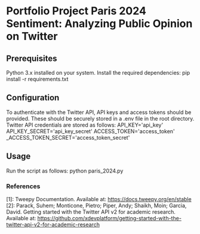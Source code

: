 # Portfolio Project Paris 2024 Sentiment: Analyzing Public Opinion on Twitter

## Prerequisites
Python 3.x installed on your system.
Install the required dependencies:
    pip install -r requirements.txt

## Configuration
To authenticate with the Twitter API, API keys and access tokens should be provided. These should be securely stored in a .env file in the root directory.
Twitter API credentials are stored as follows:
    API_KEY='api_key'
    API_KEY_SECRET='api_key_secret'
    ACCESS_TOKEN='access_token'
    _ACCESS_TOKEN_SECRET='access_token_secret'

## Usage
Run the script as follows:
    python paris_2024.py

### References
[1]: Tweepy Documentation. Available at: https://docs.tweepy.org/en/stable
[2]: Parack, Suhem; Monticone, Pietro; Piper, Andy; Shaikh, Moin; Garcia, David. Getting started with the Twitter API v2 for academic research. Available at: https://github.com/xdevplatform/getting-started-with-the-twitter-api-v2-for-academic-research